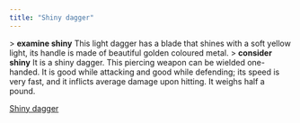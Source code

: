 ```yaml
---
title: "Shiny dagger"
---
```


\> **examine shiny**
This light dagger has a blade that shines with a soft yellow light, its
handle
is made of beautiful golden coloured metal.
\> **consider shiny**
It is a shiny dagger.
This piercing weapon can be wielded one-handed.
It is good while attacking and good while defending; its speed is very
fast, and it inflicts average damage upon hitting.
It weighs half a pound.

[Shiny dagger](Category:_Piercing_weapons "wikilink")
